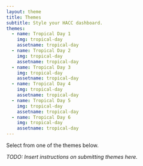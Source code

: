 ```yaml
---
layout: theme
title: Themes
subtitle: Style your HACC dashboard.
themes:
  - name: Tropical Day 1
    img: tropical-day
    assetname: tropical-day
  - name: Tropical Day 2
    img: tropical-day
    assetname: tropical-day
  - name: Tropical Day 3
    img: tropical-day
    assetname: tropical-day
  - name: Tropical Day 4
    img: tropical-day
    assetname: tropical-day
  - name: Tropical Day 5
    img: tropical-day
    assetname: tropical-day
  - name: Tropical Day 6
    img: tropical-day
    assetname: tropical-day
---
```


<p class="lead">Select from one of the themes below.</p>

<p><em>TODO: Insert instructions on submitting themes here.</em></p>